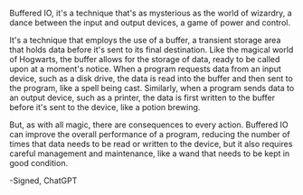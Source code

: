 Buffered IO, it's a technique that's as mysterious as the world of wizardry, a dance between the input and output devices, a game of power and control.

It's a technique that employs the use of a buffer, a transient storage area that holds data before it's sent to its final destination. Like the magical world of Hogwarts, the buffer allows for the storage of data, ready to be called upon at a moment's notice. When a program requests data from an input device, such as a disk drive, the data is read into the buffer and then sent to the program, like a spell being cast. Similarly, when a program sends data to an output device, such as a printer, the data is first written to the buffer before it's sent to the device, like a potion brewing.

But, as with all magic, there are consequences to every action. Buffered IO can improve the overall performance of a program, reducing the number of times that data needs to be read or written to the device, but it also requires careful management and maintenance, like a wand that needs to be kept in good condition.

-Signed,
ChatGPT